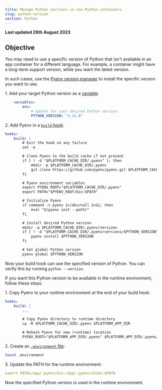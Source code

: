 ```yaml
---
title: Manage Python versions in non-Python containers
slug: python-version
section: Python
---
```


**Last updated 29th August 2023**



## Objective  

You may need to use a specific version of Python that isn't available in an app container for a different language.
For example, a container might have a long-term support version, while you want the latest version.

In such cases, use the [Pyenv version manager](https://github.com/pyenv/pyenv)
to install the specific version you want to use.

1\.  Add your target Python version as a [variable](../../development/variables/_index.md):


```yaml {configFile="app"}
    variables:
        env:
            # Update for your desired Python version.
            PYTHON_VERSION: "3.11.0"
```

2\.  Add Pyenv in a [`build` hook](../../create-apps/hooks/hooks-comparison.md#build-hook):


```yaml {configFile="app"}
hooks:
    build: |
        # Exit the hook on any failure
        set -e

        # Clone Pyenv to the build cache if not present
        if [ ! -d "$PLATFORM_CACHE_DIR/.pyenv" ]; then
            mkdir -p $PLATFORM_CACHE_DIR/.pyenv
            git clone https://github.com/pyenv/pyenv.git $PLATFORM_CACHE_DIR/.pyenv
        fi

        # Pyenv environment variables
        export PYENV_ROOT="$PLATFORM_CACHE_DIR/.pyenv"
        export PATH="$PYENV_ROOT/bin:$PATH"

        # Initialize Pyenv
        if command -v pyenv 1>/dev/null 2>&1; then
            eval "$(pyenv init --path)"
        fi

        # Install desired Python version
        mkdir -p $PLATFORM_CACHE_DIR/.pyenv/versions
        if [ ! -d "$PLATFORM_CACHE_DIR/.pyenv/versions/$PYTHON_VERSION" ]; then
            pyenv install $PYTHON_VERSION
        fi

        # Set global Python version
        pyenv global $PYTHON_VERSION
```

Now your build hook can use the specified version of Python.
You can verify this by running `python --version`.

If you want this Python version to be available in the runtime environment, follow these steps:

1\.  Copy Pyenv to your runtime environment at the end of your build hook:


```yaml {configFile="app"}
hooks:
    build: |
        ...

        # Copy Pyenv directory to runtime directory
        cp -R $PLATFORM_CACHE_DIR/.pyenv $PLATFORM_APP_DIR

        # Rehash Pyenv for new (runtime) location
        PYENV_ROOT="$PLATFORM_APP_DIR/.pyenv" $PLATFORM_APP_DIR/.pyenv/bin/pyenv rehash
```

2\.  Create an [`.environment` file](../../development/variables/set-variables.md#set-variables-via-script):


```bash
touch .environment
```

3\.  Update the PATH for the runtime environment:


```yaml {location=".environment"}
export PATH=/app/.pyenv/bin:/app/.pyenv/shims:$PATH
```

Now the specified Python version is used in the runtime environment.
